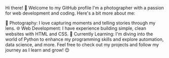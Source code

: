 Hi there! 👋 Welcome to my GitHub profile
I'm a photographer with a passion for web development and coding. Here's a bit more about me:<br>

📸 Photography: I love capturing moments and telling stories through my lens.
🌐 Web Development: I have experience building simple, clean websites with HTML and CSS.
🐍 Currently Learning: I'm diving into the world of Python to enhance my programming skills and explore automation, data science, and more.
Feel free to check out my projects and follow my journey as I learn and grow! 😊


